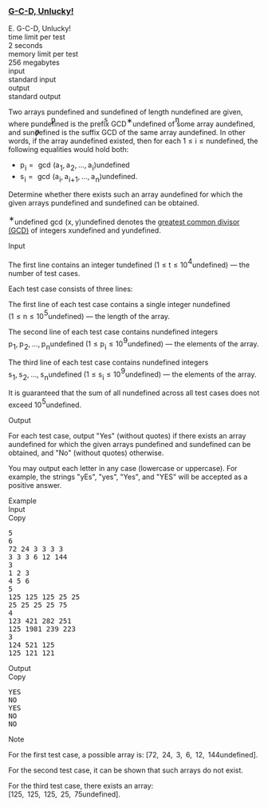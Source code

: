 <h3><a href="https://codeforces.com/contest/2126/problem/E" target="_blank" rel="noopener noreferrer">G-C-D, Unlucky!</a></h3>
<div class="header"><div class="title">E. G-C-D, Unlucky!</div><div class="time-limit"><div class="property-title">time limit per test</div>2 seconds</div><div class="memory-limit"><div class="property-title">memory limit per test</div>256 megabytes</div><div class="input-file input-standard"><div class="property-title">input</div>standard input</div><div class="output-file output-standard"><div class="property-title">output</div>standard output</div></div><div><p>Two arrays <span class="MathJax_Preview" style="color: inherit;"><span class="MJXp-math" id="MJXp-Span-1"><span class="MJXp-mi MJXp-italic" id="MJXp-Span-2">p</span></span></span><span class="MathJax MathJax_Processed" id="MathJax-Element-1-Frame" tabindex="0" style=""><nobr><span class="math" id="MathJax-Span-1"><span style="display: inline-block; position: relative; width: 0em; height: 0px; font-size: 122%;"><span style="position: absolute;"><span class="mrow" id="MathJax-Span-2"><span class="mi" id="MathJax-Span-3" style="font-family: MathJax_Math-italic;">p</span></span></span></span></span></nobr></span>undefined and <span class="MathJax_Preview" style="color: inherit;"><span class="MJXp-math" id="MJXp-Span-3"><span class="MJXp-mi MJXp-italic" id="MJXp-Span-4">s</span></span></span><span class="MathJax MathJax_Processed" id="MathJax-Element-2-Frame" tabindex="0" style=""><nobr><span class="math" id="MathJax-Span-4"><span style="display: inline-block; position: relative; width: 0em; height: 0px; font-size: 122%;"><span style="position: absolute;"><span class="mrow" id="MathJax-Span-5"><span class="mi" id="MathJax-Span-6" style="font-family: MathJax_Math-italic;">s</span></span></span></span></span></nobr></span>undefined of length <span class="MathJax_Preview" style="color: inherit;"><span class="MJXp-math" id="MJXp-Span-5"><span class="MJXp-mi MJXp-italic" id="MJXp-Span-6">n</span></span></span><span class="MathJax MathJax_Processed" id="MathJax-Element-3-Frame" tabindex="0" style=""><nobr><span class="math" id="MathJax-Span-7"><span style="display: inline-block; position: relative; width: 0em; height: 0px; font-size: 122%;"><span style="position: absolute;"><span class="mrow" id="MathJax-Span-8"><span class="mi" id="MathJax-Span-9" style="font-family: MathJax_Math-italic;">n</span></span></span></span></span></nobr></span>undefined are given, where <span class="MathJax_Preview" style="color: inherit;"><span class="MJXp-math" id="MJXp-Span-7"><span class="MJXp-mi MJXp-italic" id="MJXp-Span-8">p</span></span></span><span class="MathJax MathJax_Processed" id="MathJax-Element-4-Frame" tabindex="0" style=""><nobr><span class="math" id="MathJax-Span-10"><span style="display: inline-block; position: relative; width: 0em; height: 0px; font-size: 122%;"><span style="position: absolute;"><span class="mrow" id="MathJax-Span-11"><span class="mi" id="MathJax-Span-12" style="font-family: MathJax_Math-italic;">p</span></span></span></span></span></nobr></span>undefined is the prefix GCD<span class="MathJax_Preview" style="color: inherit;"><span class="MJXp-math" id="MJXp-Span-9"><span class="MJXp-msubsup" id="MJXp-Span-10"><span class="MJXp-mi" id="MJXp-Span-11" style="margin-right: 0.05em;"></span><span class="MJXp-mrow MJXp-script" id="MJXp-Span-12" style="vertical-align: 0.5em;"><span class="MJXp-mtext" id="MJXp-Span-13">∗</span></span></span></span></span><span class="MathJax MathJax_Processing" id="MathJax-Element-5-Frame" tabindex="0"></span>undefined of some array <span class="MathJax_Preview" style="color: inherit;"><span class="MJXp-math" id="MJXp-Span-14"><span class="MJXp-mi MJXp-italic" id="MJXp-Span-15">a</span></span></span><span class="MathJax MathJax_Processing" id="MathJax-Element-6-Frame" tabindex="0"></span>undefined, and <span class="MathJax_Preview" style="color: inherit;"><span class="MJXp-math" id="MJXp-Span-16"><span class="MJXp-mi MJXp-italic" id="MJXp-Span-17">s</span></span></span><span class="MathJax MathJax_Processing" id="MathJax-Element-7-Frame" tabindex="0"></span>undefined is the suffix GCD of the same array <span class="MathJax_Preview" style="color: inherit;"><span class="MJXp-math" id="MJXp-Span-18"><span class="MJXp-mi MJXp-italic" id="MJXp-Span-19">a</span></span></span><span class="MathJax MathJax_Processing" id="MathJax-Element-8-Frame" tabindex="0"></span>undefined. In other words, if the array <span class="MathJax_Preview" style="color: inherit;"><span class="MJXp-math" id="MJXp-Span-20"><span class="MJXp-mi MJXp-italic" id="MJXp-Span-21">a</span></span></span><span class="MathJax MathJax_Processing" id="MathJax-Element-9-Frame" tabindex="0"></span>undefined existed, then for each <span class="MathJax_Preview" style="color: inherit;"><span class="MJXp-math" id="MJXp-Span-22"><span class="MJXp-mn" id="MJXp-Span-23">1</span><span class="MJXp-mo" id="MJXp-Span-24" style="margin-left: 0.333em; margin-right: 0.333em;">≤</span><span class="MJXp-mi MJXp-italic" id="MJXp-Span-25">i</span><span class="MJXp-mo" id="MJXp-Span-26" style="margin-left: 0.333em; margin-right: 0.333em;">≤</span><span class="MJXp-mi MJXp-italic" id="MJXp-Span-27">n</span></span></span><span class="MathJax MathJax_Processing" id="MathJax-Element-10-Frame" tabindex="0"></span>undefined, the following equalities would hold both: </p><ul> <li> <span class="MathJax_Preview" style="color: inherit;"><span class="MJXp-math" id="MJXp-Span-34"><span class="MJXp-msubsup" id="MJXp-Span-35"><span class="MJXp-mi MJXp-italic" id="MJXp-Span-36" style="margin-right: 0.05em;">p</span><span class="MJXp-mi MJXp-italic MJXp-script" id="MJXp-Span-37" style="vertical-align: -0.4em;">i</span></span><span class="MJXp-mo" id="MJXp-Span-38" style="margin-left: 0.333em; margin-right: 0.333em;">=</span><span class="MJXp-mo" id="MJXp-Span-39" style="margin-left: 0.333em; margin-right: 0.333em;">gcd</span><span class="MJXp-mo" id="MJXp-Span-40" style="margin-left: 0em; margin-right: 0em;">(</span><span class="MJXp-msubsup" id="MJXp-Span-41"><span class="MJXp-mi MJXp-italic" id="MJXp-Span-42" style="margin-right: 0.05em;">a</span><span class="MJXp-mn MJXp-script" id="MJXp-Span-43" style="vertical-align: -0.4em;">1</span></span><span class="MJXp-mo" id="MJXp-Span-44" style="margin-left: 0em; margin-right: 0.222em;">,</span><span class="MJXp-msubsup" id="MJXp-Span-45"><span class="MJXp-mi MJXp-italic" id="MJXp-Span-46" style="margin-right: 0.05em;">a</span><span class="MJXp-mn MJXp-script" id="MJXp-Span-47" style="vertical-align: -0.4em;">2</span></span><span class="MJXp-mo" id="MJXp-Span-48" style="margin-left: 0em; margin-right: 0.222em;">,</span><span class="MJXp-mo" id="MJXp-Span-49" style="margin-left: 0em; margin-right: 0em;">…</span><span class="MJXp-mo" id="MJXp-Span-50" style="margin-left: 0em; margin-right: 0.222em;">,</span><span class="MJXp-msubsup" id="MJXp-Span-51"><span class="MJXp-mi MJXp-italic" id="MJXp-Span-52" style="margin-right: 0.05em;">a</span><span class="MJXp-mi MJXp-italic MJXp-script" id="MJXp-Span-53" style="vertical-align: -0.4em;">i</span></span><span class="MJXp-mo" id="MJXp-Span-54" style="margin-left: 0em; margin-right: 0em;">)</span></span></span><span class="MathJax MathJax_Processing" id="MathJax-Element-11-Frame" tabindex="0"></span>undefined </li><li> <span class="MathJax_Preview" style="color: inherit;"><span class="MJXp-math" id="MJXp-Span-55"><span class="MJXp-msubsup" id="MJXp-Span-56"><span class="MJXp-mi MJXp-italic" id="MJXp-Span-57" style="margin-right: 0.05em;">s</span><span class="MJXp-mi MJXp-italic MJXp-script" id="MJXp-Span-58" style="vertical-align: -0.4em;">i</span></span><span class="MJXp-mo" id="MJXp-Span-59" style="margin-left: 0.333em; margin-right: 0.333em;">=</span><span class="MJXp-mo" id="MJXp-Span-60" style="margin-left: 0.333em; margin-right: 0.333em;">gcd</span><span class="MJXp-mo" id="MJXp-Span-61" style="margin-left: 0em; margin-right: 0em;">(</span><span class="MJXp-msubsup" id="MJXp-Span-62"><span class="MJXp-mi MJXp-italic" id="MJXp-Span-63" style="margin-right: 0.05em;">a</span><span class="MJXp-mi MJXp-italic MJXp-script" id="MJXp-Span-64" style="vertical-align: -0.4em;">i</span></span><span class="MJXp-mo" id="MJXp-Span-65" style="margin-left: 0em; margin-right: 0.222em;">,</span><span class="MJXp-msubsup" id="MJXp-Span-66"><span class="MJXp-mi MJXp-italic" id="MJXp-Span-67" style="margin-right: 0.05em;">a</span><span class="MJXp-mrow MJXp-script" id="MJXp-Span-68" style="vertical-align: -0.4em;"><span class="MJXp-mi MJXp-italic" id="MJXp-Span-69">i</span><span class="MJXp-mo" id="MJXp-Span-70">+</span><span class="MJXp-mn" id="MJXp-Span-71">1</span></span></span><span class="MJXp-mo" id="MJXp-Span-72" style="margin-left: 0em; margin-right: 0.222em;">,</span><span class="MJXp-mo" id="MJXp-Span-73" style="margin-left: 0em; margin-right: 0em;">…</span><span class="MJXp-mo" id="MJXp-Span-74" style="margin-left: 0em; margin-right: 0.222em;">,</span><span class="MJXp-msubsup" id="MJXp-Span-75"><span class="MJXp-mi MJXp-italic" id="MJXp-Span-76" style="margin-right: 0.05em;">a</span><span class="MJXp-mi MJXp-italic MJXp-script" id="MJXp-Span-77" style="vertical-align: -0.4em;">n</span></span><span class="MJXp-mo" id="MJXp-Span-78" style="margin-left: 0em; margin-right: 0em;">)</span></span></span><span class="MathJax MathJax_Processing" id="MathJax-Element-12-Frame" tabindex="0"></span>undefined. </li></ul> Determine whether there exists such an array <span class="MathJax_Preview" style="color: inherit;"><span class="MJXp-math" id="MJXp-Span-79"><span class="MJXp-mi MJXp-italic" id="MJXp-Span-80">a</span></span></span><span class="MathJax MathJax_Processing" id="MathJax-Element-13-Frame" tabindex="0"></span>undefined for which the given arrays <span class="MathJax_Preview" style="color: inherit;"><span class="MJXp-math" id="MJXp-Span-81"><span class="MJXp-mi MJXp-italic" id="MJXp-Span-82">p</span></span></span><span class="MathJax MathJax_Processing" id="MathJax-Element-14-Frame" tabindex="0"></span>undefined and <span class="MathJax_Preview" style="color: inherit;"><span class="MJXp-math" id="MJXp-Span-83"><span class="MJXp-mi MJXp-italic" id="MJXp-Span-84">s</span></span></span><span class="MathJax MathJax_Processing" id="MathJax-Element-15-Frame" tabindex="0"></span>undefined can be obtained.<div class="statement-footnote"><p><span class="MathJax_Preview" style="color: inherit;"><span class="MJXp-math" id="MJXp-Span-85"><span class="MJXp-msubsup" id="MJXp-Span-86"><span class="MJXp-mi" id="MJXp-Span-87" style="margin-right: 0.05em;"></span><span class="MJXp-mrow MJXp-script" id="MJXp-Span-88" style="vertical-align: 0.5em;"><span class="MJXp-mtext" id="MJXp-Span-89">∗</span></span></span></span></span><span class="MathJax MathJax_Processing" id="MathJax-Element-16-Frame" tabindex="0"></span>undefined<span class="MathJax_Preview" style="color: inherit;"><span class="MJXp-math" id="MJXp-Span-90"><span class="MJXp-mo" id="MJXp-Span-91" style="margin-left: 0.333em; margin-right: 0.333em;">gcd</span><span class="MJXp-mo" id="MJXp-Span-92" style="margin-left: 0em; margin-right: 0em;">(</span><span class="MJXp-mi MJXp-italic" id="MJXp-Span-93">x</span><span class="MJXp-mo" id="MJXp-Span-94" style="margin-left: 0em; margin-right: 0.222em;">,</span><span class="MJXp-mi MJXp-italic" id="MJXp-Span-95">y</span><span class="MJXp-mo" id="MJXp-Span-96" style="margin-left: 0em; margin-right: 0em;">)</span></span></span><span class="MathJax MathJax_Processing" id="MathJax-Element-17-Frame" tabindex="0"></span>undefined denotes the <a href="https://en.wikipedia.org/wiki/Greatest_common_divisor">greatest common divisor (GCD)</a> of integers <span class="MathJax_Preview" style="color: inherit;"><span class="MJXp-math" id="MJXp-Span-97"><span class="MJXp-mi MJXp-italic" id="MJXp-Span-98">x</span></span></span><span class="MathJax MathJax_Processing" id="MathJax-Element-18-Frame" tabindex="0"></span>undefined and <span class="MathJax_Preview" style="color: inherit;"><span class="MJXp-math" id="MJXp-Span-99"><span class="MJXp-mi MJXp-italic" id="MJXp-Span-100">y</span></span></span><span class="MathJax MathJax_Processing" id="MathJax-Element-19-Frame" tabindex="0"></span>undefined. </p></div></div><div class="input-specification"><div class="section-title">Input</div><p>The first line contains an integer <span class="MathJax_Preview" style="color: inherit;"><span class="MJXp-math" id="MJXp-Span-101"><span class="MJXp-mi MJXp-italic" id="MJXp-Span-102">t</span></span></span><span class="MathJax MathJax_Processing" id="MathJax-Element-20-Frame" tabindex="0"></span>undefined (<span class="MathJax_Preview" style="color: inherit;"><span class="MJXp-math" id="MJXp-Span-103"><span class="MJXp-mn" id="MJXp-Span-104">1</span><span class="MJXp-mo" id="MJXp-Span-105" style="margin-left: 0.333em; margin-right: 0.333em;">≤</span><span class="MJXp-mi MJXp-italic" id="MJXp-Span-106">t</span><span class="MJXp-mo" id="MJXp-Span-107" style="margin-left: 0.333em; margin-right: 0.333em;">≤</span><span class="MJXp-msubsup" id="MJXp-Span-108"><span class="MJXp-mn" id="MJXp-Span-109" style="margin-right: 0.05em;">10</span><span class="MJXp-mn MJXp-script" id="MJXp-Span-110" style="vertical-align: 0.5em;">4</span></span></span></span><span class="MathJax MathJax_Processing" id="MathJax-Element-21-Frame" tabindex="0"></span>undefined) — the number of test cases.</p><p>Each test case consists of three lines:</p><p>The first line of each test case contains a single integer <span class="MathJax_Preview" style="color: inherit;"><span class="MJXp-math" id="MJXp-Span-111"><span class="MJXp-mi MJXp-italic" id="MJXp-Span-112">n</span></span></span><span class="MathJax MathJax_Processing" id="MathJax-Element-22-Frame" tabindex="0"></span>undefined (<span class="MathJax_Preview" style="color: inherit;"><span class="MJXp-math" id="MJXp-Span-113"><span class="MJXp-mn" id="MJXp-Span-114">1</span><span class="MJXp-mo" id="MJXp-Span-115" style="margin-left: 0.333em; margin-right: 0.333em;">≤</span><span class="MJXp-mi MJXp-italic" id="MJXp-Span-116">n</span><span class="MJXp-mo" id="MJXp-Span-117" style="margin-left: 0.333em; margin-right: 0.333em;">≤</span><span class="MJXp-msubsup" id="MJXp-Span-118"><span class="MJXp-mn" id="MJXp-Span-119" style="margin-right: 0.05em;">10</span><span class="MJXp-mn MJXp-script" id="MJXp-Span-120" style="vertical-align: 0.5em;">5</span></span></span></span><span class="MathJax MathJax_Processing" id="MathJax-Element-23-Frame" tabindex="0"></span>undefined) — the length of the array.</p><p>The second line of each test case contains <span class="MathJax_Preview" style="color: inherit;"><span class="MJXp-math" id="MJXp-Span-121"><span class="MJXp-mi MJXp-italic" id="MJXp-Span-122">n</span></span></span><span class="MathJax MathJax_Processing" id="MathJax-Element-24-Frame" tabindex="0"></span>undefined integers <span class="MathJax_Preview" style="color: inherit;"><span class="MJXp-math" id="MJXp-Span-123"><span class="MJXp-msubsup" id="MJXp-Span-124"><span class="MJXp-mi MJXp-italic" id="MJXp-Span-125" style="margin-right: 0.05em;">p</span><span class="MJXp-mn MJXp-script" id="MJXp-Span-126" style="vertical-align: -0.4em;">1</span></span><span class="MJXp-mo" id="MJXp-Span-127" style="margin-left: 0em; margin-right: 0.222em;">,</span><span class="MJXp-msubsup" id="MJXp-Span-128"><span class="MJXp-mi MJXp-italic" id="MJXp-Span-129" style="margin-right: 0.05em;">p</span><span class="MJXp-mn MJXp-script" id="MJXp-Span-130" style="vertical-align: -0.4em;">2</span></span><span class="MJXp-mo" id="MJXp-Span-131" style="margin-left: 0em; margin-right: 0.222em;">,</span><span class="MJXp-mo" id="MJXp-Span-132" style="margin-left: 0em; margin-right: 0em;">…</span><span class="MJXp-mo" id="MJXp-Span-133" style="margin-left: 0em; margin-right: 0.222em;">,</span><span class="MJXp-msubsup" id="MJXp-Span-134"><span class="MJXp-mi MJXp-italic" id="MJXp-Span-135" style="margin-right: 0.05em;">p</span><span class="MJXp-mi MJXp-italic MJXp-script" id="MJXp-Span-136" style="vertical-align: -0.4em;">n</span></span></span></span><span class="MathJax MathJax_Processing" id="MathJax-Element-25-Frame" tabindex="0"></span>undefined (<span class="MathJax_Preview" style="color: inherit;"><span class="MJXp-math" id="MJXp-Span-137"><span class="MJXp-mn" id="MJXp-Span-138">1</span><span class="MJXp-mo" id="MJXp-Span-139" style="margin-left: 0.333em; margin-right: 0.333em;">≤</span><span class="MJXp-msubsup" id="MJXp-Span-140"><span class="MJXp-mi MJXp-italic" id="MJXp-Span-141" style="margin-right: 0.05em;">p</span><span class="MJXp-mi MJXp-italic MJXp-script" id="MJXp-Span-142" style="vertical-align: -0.4em;">i</span></span><span class="MJXp-mo" id="MJXp-Span-143" style="margin-left: 0.333em; margin-right: 0.333em;">≤</span><span class="MJXp-msubsup" id="MJXp-Span-144"><span class="MJXp-mn" id="MJXp-Span-145" style="margin-right: 0.05em;">10</span><span class="MJXp-mn MJXp-script" id="MJXp-Span-146" style="vertical-align: 0.5em;">9</span></span></span></span><span class="MathJax MathJax_Processing" id="MathJax-Element-26-Frame" tabindex="0"></span>undefined) — the elements of the array.</p><p>The third line of each test case contains <span class="MathJax_Preview" style="color: inherit;"><span class="MJXp-math" id="MJXp-Span-147"><span class="MJXp-mi MJXp-italic" id="MJXp-Span-148">n</span></span></span><span class="MathJax MathJax_Processing" id="MathJax-Element-27-Frame" tabindex="0"></span>undefined integers <span class="MathJax_Preview" style="color: inherit;"><span class="MJXp-math" id="MJXp-Span-149"><span class="MJXp-msubsup" id="MJXp-Span-150"><span class="MJXp-mi MJXp-italic" id="MJXp-Span-151" style="margin-right: 0.05em;">s</span><span class="MJXp-mn MJXp-script" id="MJXp-Span-152" style="vertical-align: -0.4em;">1</span></span><span class="MJXp-mo" id="MJXp-Span-153" style="margin-left: 0em; margin-right: 0.222em;">,</span><span class="MJXp-msubsup" id="MJXp-Span-154"><span class="MJXp-mi MJXp-italic" id="MJXp-Span-155" style="margin-right: 0.05em;">s</span><span class="MJXp-mn MJXp-script" id="MJXp-Span-156" style="vertical-align: -0.4em;">2</span></span><span class="MJXp-mo" id="MJXp-Span-157" style="margin-left: 0em; margin-right: 0.222em;">,</span><span class="MJXp-mo" id="MJXp-Span-158" style="margin-left: 0em; margin-right: 0em;">…</span><span class="MJXp-mo" id="MJXp-Span-159" style="margin-left: 0em; margin-right: 0.222em;">,</span><span class="MJXp-msubsup" id="MJXp-Span-160"><span class="MJXp-mi MJXp-italic" id="MJXp-Span-161" style="margin-right: 0.05em;">s</span><span class="MJXp-mi MJXp-italic MJXp-script" id="MJXp-Span-162" style="vertical-align: -0.4em;">n</span></span></span></span><span class="MathJax MathJax_Processing" id="MathJax-Element-28-Frame" tabindex="0"></span>undefined (<span class="MathJax_Preview" style="color: inherit;"><span class="MJXp-math" id="MJXp-Span-163"><span class="MJXp-mn" id="MJXp-Span-164">1</span><span class="MJXp-mo" id="MJXp-Span-165" style="margin-left: 0.333em; margin-right: 0.333em;">≤</span><span class="MJXp-msubsup" id="MJXp-Span-166"><span class="MJXp-mi MJXp-italic" id="MJXp-Span-167" style="margin-right: 0.05em;">s</span><span class="MJXp-mi MJXp-italic MJXp-script" id="MJXp-Span-168" style="vertical-align: -0.4em;">i</span></span><span class="MJXp-mo" id="MJXp-Span-169" style="margin-left: 0.333em; margin-right: 0.333em;">≤</span><span class="MJXp-msubsup" id="MJXp-Span-170"><span class="MJXp-mn" id="MJXp-Span-171" style="margin-right: 0.05em;">10</span><span class="MJXp-mn MJXp-script" id="MJXp-Span-172" style="vertical-align: 0.5em;">9</span></span></span></span><span class="MathJax MathJax_Processing" id="MathJax-Element-29-Frame" tabindex="0"></span>undefined) — the elements of the array.</p><p>It is guaranteed that the sum of all <span class="MathJax_Preview" style="color: inherit;"><span class="MJXp-math" id="MJXp-Span-173"><span class="MJXp-mi MJXp-italic" id="MJXp-Span-174">n</span></span></span><span class="MathJax MathJax_Processing" id="MathJax-Element-30-Frame" tabindex="0"></span>undefined across all test cases does not exceed <span class="MathJax_Preview" style="color: inherit;"><span class="MJXp-math" id="MJXp-Span-175"><span class="MJXp-msubsup" id="MJXp-Span-176"><span class="MJXp-mn" id="MJXp-Span-177" style="margin-right: 0.05em;">10</span><span class="MJXp-mn MJXp-script" id="MJXp-Span-178" style="vertical-align: 0.5em;">5</span></span></span></span><span class="MathJax MathJax_Processing" id="MathJax-Element-31-Frame" tabindex="0"></span>undefined.</p></div><div class="output-specification"><div class="section-title">Output</div><p>For each test case, output "<span class="tex-font-style-tt">Yes</span>" (without quotes) if there exists an array <span class="MathJax_Preview" style="color: inherit;"><span class="MJXp-math" id="MJXp-Span-179"><span class="MJXp-mi MJXp-italic" id="MJXp-Span-180">a</span></span></span><span class="MathJax MathJax_Processing" id="MathJax-Element-32-Frame" tabindex="0"></span>undefined for which the given arrays <span class="MathJax_Preview" style="color: inherit;"><span class="MJXp-math" id="MJXp-Span-181"><span class="MJXp-mi MJXp-italic" id="MJXp-Span-182">p</span></span></span><span class="MathJax MathJax_Processing" id="MathJax-Element-33-Frame" tabindex="0"></span>undefined and <span class="MathJax_Preview" style="color: inherit;"><span class="MJXp-math" id="MJXp-Span-183"><span class="MJXp-mi MJXp-italic" id="MJXp-Span-184">s</span></span></span><span class="MathJax MathJax_Processing" id="MathJax-Element-34-Frame" tabindex="0"></span>undefined can be obtained, and "<span class="tex-font-style-tt">No</span>" (without quotes) otherwise.</p><p>You may output each letter in any case (lowercase or uppercase). For example, the strings "<span class="tex-font-style-tt">yEs</span>", "<span class="tex-font-style-tt">yes</span>", "<span class="tex-font-style-tt">Yes</span>", and "<span class="tex-font-style-tt">YES</span>" will be accepted as a positive answer.</p></div><div class="sample-tests"><div class="section-title">Example</div><div class="sample-test"><div class="input"><div class="title">Input<div title="Copy" data-clipboard-target="#id003055284089537724" id="id008560762121882592" class="input-output-copier">Copy</div></div><pre id="id003055284089537724"><div class="test-example-line test-example-line-even test-example-line-0">5</div><div class="test-example-line test-example-line-odd test-example-line-1">6</div><div class="test-example-line test-example-line-odd test-example-line-1">72 24 3 3 3 3</div><div class="test-example-line test-example-line-odd test-example-line-1">3 3 3 6 12 144</div><div class="test-example-line test-example-line-even test-example-line-2">3</div><div class="test-example-line test-example-line-even test-example-line-2">1 2 3</div><div class="test-example-line test-example-line-even test-example-line-2">4 5 6</div><div class="test-example-line test-example-line-odd test-example-line-3">5</div><div class="test-example-line test-example-line-odd test-example-line-3">125 125 125 25 25</div><div class="test-example-line test-example-line-odd test-example-line-3">25 25 25 25 75</div><div class="test-example-line test-example-line-even test-example-line-4">4</div><div class="test-example-line test-example-line-even test-example-line-4">123 421 282 251</div><div class="test-example-line test-example-line-even test-example-line-4">125 1981 239 223</div><div class="test-example-line test-example-line-odd test-example-line-5">3</div><div class="test-example-line test-example-line-odd test-example-line-5">124 521 125</div><div class="test-example-line test-example-line-odd test-example-line-5">125 121 121</div></pre></div><div class="output"><div class="title">Output<div title="Copy" data-clipboard-target="#id009002203286587456" id="id0043583826103735623" class="input-output-copier">Copy</div></div><pre id="id009002203286587456">YES
NO
YES
NO
NO
</pre></div></div></div><div class="note"><div class="section-title">Note</div><p>For the first test case, a possible array is: [<span class="MathJax_Preview" style="color: inherit;"><span class="MJXp-math" id="MJXp-Span-185"><span class="MJXp-mn" id="MJXp-Span-186">72</span><span class="MJXp-mo" id="MJXp-Span-187" style="margin-left: 0em; margin-right: 0.222em;">,</span><span class="MJXp-mtext" id="MJXp-Span-188">&nbsp;</span><span class="MJXp-mn" id="MJXp-Span-189">24</span><span class="MJXp-mo" id="MJXp-Span-190" style="margin-left: 0em; margin-right: 0.222em;">,</span><span class="MJXp-mtext" id="MJXp-Span-191">&nbsp;</span><span class="MJXp-mn" id="MJXp-Span-192">3</span><span class="MJXp-mo" id="MJXp-Span-193" style="margin-left: 0em; margin-right: 0.222em;">,</span><span class="MJXp-mtext" id="MJXp-Span-194">&nbsp;</span><span class="MJXp-mn" id="MJXp-Span-195">6</span><span class="MJXp-mo" id="MJXp-Span-196" style="margin-left: 0em; margin-right: 0.222em;">,</span><span class="MJXp-mtext" id="MJXp-Span-197">&nbsp;</span><span class="MJXp-mn" id="MJXp-Span-198">12</span><span class="MJXp-mo" id="MJXp-Span-199" style="margin-left: 0em; margin-right: 0.222em;">,</span><span class="MJXp-mtext" id="MJXp-Span-200">&nbsp;</span><span class="MJXp-mn" id="MJXp-Span-201">144</span></span></span><span class="MathJax MathJax_Processing" id="MathJax-Element-35-Frame" tabindex="0"></span>undefined].</p><p>For the second test case, it can be shown that such arrays do not exist.</p><p>For the third test case, there exists an array: [<span class="MathJax_Preview" style="color: inherit;"><span class="MJXp-math" id="MJXp-Span-202"><span class="MJXp-mn" id="MJXp-Span-203">125</span><span class="MJXp-mo" id="MJXp-Span-204" style="margin-left: 0em; margin-right: 0.222em;">,</span><span class="MJXp-mtext" id="MJXp-Span-205">&nbsp;</span><span class="MJXp-mn" id="MJXp-Span-206">125</span><span class="MJXp-mo" id="MJXp-Span-207" style="margin-left: 0em; margin-right: 0.222em;">,</span><span class="MJXp-mtext" id="MJXp-Span-208">&nbsp;</span><span class="MJXp-mn" id="MJXp-Span-209">125</span><span class="MJXp-mo" id="MJXp-Span-210" style="margin-left: 0em; margin-right: 0.222em;">,</span><span class="MJXp-mtext" id="MJXp-Span-211">&nbsp;</span><span class="MJXp-mn" id="MJXp-Span-212">25</span><span class="MJXp-mo" id="MJXp-Span-213" style="margin-left: 0em; margin-right: 0.222em;">,</span><span class="MJXp-mtext" id="MJXp-Span-214">&nbsp;</span><span class="MJXp-mn" id="MJXp-Span-215">75</span></span></span><span class="MathJax MathJax_Processing" id="MathJax-Element-36-Frame" tabindex="0"></span>undefined].</p></div>